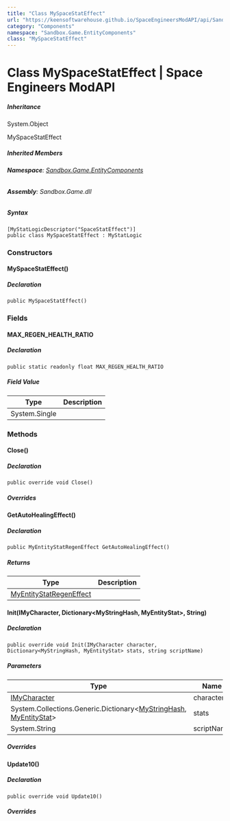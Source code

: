 ```yaml
---
title: "Class MySpaceStatEffect"
url: "https://keensoftwarehouse.github.io/SpaceEngineersModAPI/api/Sandbox.Game.EntityComponents.MySpaceStatEffect.html"
category: "Components"
namespace: "Sandbox.Game.EntityComponents"
class: "MySpaceStatEffect"
---
```


# Class MySpaceStatEffect | Space Engineers ModAPI

##### Inheritance

System.Object

MySpaceStatEffect

##### Inherited Members

###### **Namespace**: [Sandbox.Game.EntityComponents](https://keensoftwarehouse.github.io/SpaceEngineersModAPI/api/Sandbox.Game.EntityComponents.html)

###### **Assembly**: Sandbox.Game.dll

##### Syntax

```
[MyStatLogicDescriptor("SpaceStatEffect")]
public class MySpaceStatEffect : MyStatLogic
```

### Constructors

#### MySpaceStatEffect()

##### Declaration

```
public MySpaceStatEffect()
```

### Fields

#### MAX\_REGEN\_HEALTH\_RATIO

##### Declaration

```
public static readonly float MAX_REGEN_HEALTH_RATIO
```

##### Field Value

| Type | Description |
| --- | --- |
| System.Single |     |

### Methods

#### Close()

##### Declaration

```
public override void Close()
```

##### Overrides

#### GetAutoHealingEffect()

##### Declaration

```
public MyEntityStatRegenEffect GetAutoHealingEffect()
```

##### Returns

| Type | Description |
| --- | --- |
| [MyEntityStatRegenEffect](https://keensoftwarehouse.github.io/SpaceEngineersModAPI/api/Sandbox.Game.Entities.MyEntityStatRegenEffect.html) |     |

#### Init(IMyCharacter, Dictionary<MyStringHash, MyEntityStat>, String)

##### Declaration

```
public override void Init(IMyCharacter character, Dictionary<MyStringHash, MyEntityStat> stats, string scriptName)
```

##### Parameters

| Type | Name | Description |
| --- | --- | --- |
| [IMyCharacter](https://keensoftwarehouse.github.io/SpaceEngineersModAPI/api/VRage.Game.ModAPI.IMyCharacter.html) | character |     |
| System.Collections.Generic.Dictionary<[MyStringHash](https://keensoftwarehouse.github.io/SpaceEngineersModAPI/api/VRage.Utils.MyStringHash.html), [MyEntityStat](https://keensoftwarehouse.github.io/SpaceEngineersModAPI/api/Sandbox.Game.Entities.MyEntityStat.html)\> | stats |     |
| System.String | scriptName |     |

##### Overrides

#### Update10()

##### Declaration

```
public override void Update10()
```

##### Overrides